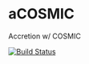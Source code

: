 # aCOSMIC
Accretion w/ COSMIC

[![Build Status](https://travis-ci.org/aCOSMIC/aCOSMIC.svg?branch=master)](https://travis-ci.org/aCOSMIC/aCOSMIC)
